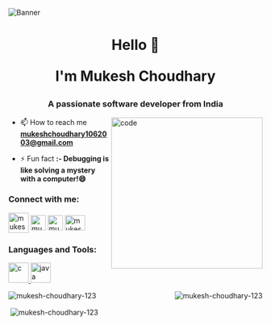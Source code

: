 ![Banner](https://media.licdn.com/dms/image/D5616AQFVpX9ss-71bA/profile-displaybackgroundimage-shrink_350_1400/0/1695146512312?e=1700697600&v=beta&t=U2KE4UM70YLPP4e46Bt-BGclIyWK8vUtdeFLnkfXZtY) 

<h1 align="center">Hello 👋 <p>I'm Mukesh Choudhary</p></h1>
<h3 align="center">A passionate software developer from India</h3>

<img align="right" alt="code" width="300" src="https://gifdb.com/images/high/animated-chock-coding-c78f6elj32sfoi8q.gif">

- 📫 How to reach me **mukeshchoudhary1062003@gmail.com**

- ⚡ Fun fact **:- Debugging is like solving a mystery with a computer!😄**

<h3 align="left">Connect with me:</h3>
<p align="left">
<a href="https://www.linkedin.com/in/mukesh-choudhary-ba4664256/" target="blank"><img align="center" src="https://img.icons8.com/?size=1x&id=xuvGCOXi8Wyg&format=png" alt="mukesh choudhary" height="40" width="40" /></a>
<a href="//https://www.codechef.com/users/mukesh63" target="blank"><img align="center" src="https://img.icons8.com/?size=48&id=LnZMjt9rZC3d&format=png" alt="mukesh_choudhary32" height="30" width="30" /></a>
<a href="https://www.leetcode.com/mukesh_choudhary32" target="blank"><img align="center" src="https://img.icons8.com/?size=1x&id=rYBVqyU1tdKG&format=png" alt="mukesh_choudhary32" height="30" width="30" /></a>
<a href="https://auth.geeksforgeeks.org/user/mukeshchoudhyi9r" target="blank"><img align="center" src="https://img.icons8.com/?size=1x&id=AbQBhN9v62Ob&format=png" alt="mukeshchoudhyi9r" height="30" width="40" /></a>
</p>

<h3 align="left">Languages and Tools:</h3>
<p align="left"> <a href="https://www.cprogramming.com/" target="_blank" rel="noreferrer"> <img src="https://img.icons8.com/?size=1x&id=40670&format=png" alt="c" width="40" height="40"/> </a> <a href="https://www.java.com" target="_blank" rel="noreferrer"> <img src="https://img.icons8.com/?size=1x&id=GPfHz0SM85FX&format=gif" alt="java" width="40" height="40"/> </a> </p>

<p><img align="right" src="https://github-readme-stats.vercel.app/api/top-langs?username=mukesh-choudhary-123&theme=transparent&show_icons=true&locale=en&layout=donut-vertical" alt="mukesh-choudhary-123" /></p>

<p><img align="center" src="https://github-readme-streak-stats.herokuapp.com/?user=mukesh-choudhary-123&theme=tokyonight-duo" alt="mukesh-choudhary-123" /></p>


<p>&nbsp;<img align="center" src="https://github-readme-stats.vercel.app/api?username=mukesh-choudhary-123&theme=transparent&show_icons=true&locale=en" alt="mukesh-choudhary-123" /></p>

